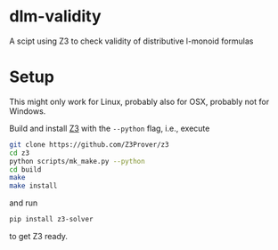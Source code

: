 # dlm-validity
A scipt using Z3 to check validity of distributive l-monoid formulas

# Setup
This might only work for Linux, probably also for OSX, probably not for Windows.

Build and install [Z3](https://github.com/Z3Prover/z3) with the `--python` flag, i.e., execute
```bash
git clone https://github.com/Z3Prover/z3
cd z3
python scripts/mk_make.py --python
cd build
make
make install
```
and run
```bash
pip install z3-solver
```
to get Z3 ready.
